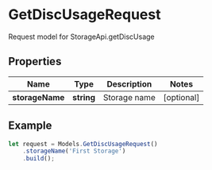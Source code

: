 # GetDiscUsageRequest

Request model for StorageApi.getDiscUsage

## Properties

Name | Type | Description | Notes
---- | ---- | ----------- | -----
**storageName** | **string**| Storage name | [optional]

## Example
```typescript
let request = Models.GetDiscUsageRequest()
    .storageName('First Storage')
    .build();
```
